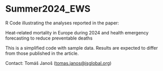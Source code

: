 # Summer2024_EWS

R Code illustrating the analyses reported in the paper:

Heat-related mortality in Europe during 2024 and health emergency forecasting to reduce preventable deaths

This is a simplified code with sample data. Results are expected to differ from those published in the article.

Contact: Tomáš Janoš (tomas.janos@isglobal.org)
